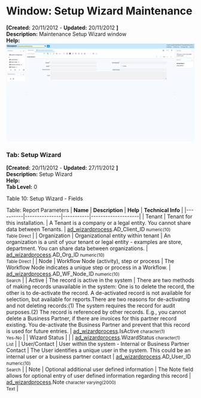 # Window: Setup Wizard Maintenance

**[Created:** 20/11/2012 - **Updated:** 20/11/2012 **]**  
**Description:** Maintenance Setup Wizard window  
**Help:**   
![](/img/docs/manual/SetupWizardMaintenance-Window_iDempiere_v12.0.0.png)

### Tab: Setup Wizard

**[Created:** 20/11/2012 - **Updated:** 27/11/2012 **]**   
**Description:** Setup Wizard  
**Help:**   
**Tab Level:** 0

Table 10: Setup Wizard - Fields 

Table: Report Parameters
| **Name** | **Description** | **Help** | **Technical Info** |
|----------|---------------|-----------|--------------------|
| Tenant | Tenant for this installation. | A Tenant is a company or a legal entity. You cannot share data between Tenants. | [ad_wizardprocess](https://idempiere-schemaspy.muriloht.com/adempiere/tables/ad_wizardprocess.html).AD_Client_ID<small> numeric(10) <br/> Table Direct</small> | 
| Organization | Organizational entity within tenant | An organization is a unit of your tenant or legal entity - examples are store, department. You can share data between organizations. | [ad_wizardprocess](https://idempiere-schemaspy.muriloht.com/adempiere/tables/ad_wizardprocess.html).AD_Org_ID<small> numeric(10) <br/> Table Direct</small> | 
| Node | Workflow Node (activity), step or process | The Workflow Node indicates a unique step or process in a Workflow. | [ad_wizardprocess](https://idempiere-schemaspy.muriloht.com/adempiere/tables/ad_wizardprocess.html).AD_WF_Node_ID<small> numeric(10) <br/> Search</small> | 
| Active | The record is active in the system | There are two methods of making records unavailable in the system: One is to delete the record, the other is to de-activate the record. A de-activated record is not available for selection, but available for reports.There are two reasons for de-activating and not deleting records:(1) The system requires the record for audit purposes.(2) The record is referenced by other records. E.g., you cannot delete a Business Partner, if there are invoices for this partner record existing. You de-activate the Business Partner and prevent that this record is used for future entries. | [ad_wizardprocess](https://idempiere-schemaspy.muriloht.com/adempiere/tables/ad_wizardprocess.html).IsActive<small> character(1) <br/> Yes-No</small> | 
| Wizard Status |  |  | [ad_wizardprocess](https://idempiere-schemaspy.muriloht.com/adempiere/tables/ad_wizardprocess.html).WizardStatus<small> character(1) <br/> List</small> | 
| User/Contact | User within the system - Internal or Business Partner Contact | The User identifies a unique user in the system. This could be an internal user or a business partner contact | [ad_wizardprocess](https://idempiere-schemaspy.muriloht.com/adempiere/tables/ad_wizardprocess.html).AD_User_ID<small> numeric(10) <br/> Search</small> | 
| Note | Optional additional user defined information | The Note field allows for optional entry of user defined information regarding this record | [ad_wizardprocess](https://idempiere-schemaspy.muriloht.com/adempiere/tables/ad_wizardprocess.html).Note<small> character varying(2000) <br/> Text</small> | 


